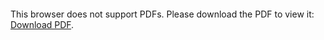 <object data="christ-in-song/CIS1908pdfs/370.pdf" type="application/pdf" width="100%" height="1024px">
    <embed src="christ-in-song/CIS1908pdfs/370.pdf">
        <p>This browser does not support PDFs. Please download the PDF to view it: <a href="christ-in-song/CIS1908pdfs/370.pdf">Download PDF</a>.</p>
    </embed>
</object>
